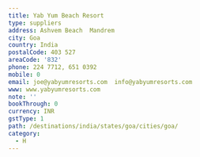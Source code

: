 ```yaml
---
title: Yab Yum Beach Resort
type: suppliers
address: Ashvem Beach  Mandrem
city: Goa
country: India
postalCode: 403 527
areaCode: '832'
phone: 224 7712, 651 0392
mobile: 0
email: joe@yabyumresorts.com  info@yabyumresorts.com
www: www.yabyumresorts.com
note: ''
bookThrough: 0
currency: INR
gstType: 1
path: /destinations/india/states/goa/cities/goa/
category:
  - H
---
```


